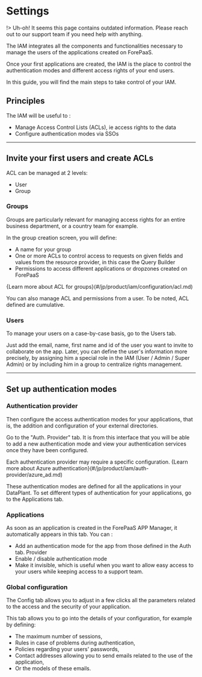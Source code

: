 # Settings

!> Uh-oh! It seems this page contains outdated information. Please reach out to our support team if you need help with anything. 

The IAM integrates all the components and functionalities necessary to manage the users of the applications created on ForePaaS.

Once your first applications are created, the IAM is the place to control the authentication modes and different access rights of your end users.

In this guide, you will find the main steps to take control of your IAM.

## Principles

The IAM will be useful to :
* Manage Access Control Lists (ACLs), ie access rights to the data
* Configure authentication modes via SSOs

---

## Invite your first users and create ACLs

ACL can be managed at 2 levels:
* User
* Group

### Groups

Groups are particularly relevant for managing access rights for an entire business department, or a country team for example.

In the group creation screen, you will define:
* A name for your group
* One or more ACLs to control access to requests on given fields and values  from the resource provider, in this case the Query Builder
* Permissions to access different applications or dropzones created on ForePaaS

{Learn more about ACL for groups}(#/jp/product/iam/configuration/acl.md)

You can also manage ACL and permissions from a user. To be noted, ACL defined are cumulative. 

### Users

To manage your users on a case-by-case basis, go to the Users tab.

Just add the email, name, first name and id of the user you want to invite to collaborate on the app. Later, you can define the user's information more precisely, by assigning him a special role in the IAM (User / Admin / Super Admin) or by including him in a group to centralize rights management.

---

## Set up authentication modes

### Authentication provider

Then configure the access authentication modes for your applications, that is, the addition and configuration of your external directories.

Go to the "Auth. Provider" tab. It is from this interface that you will be able to add a new authentication mode and view your authentication services once they have been configured.

Each authentication provider may require a specific configuration.
{Learn more about Azure authentication}(#/jp/product/iam/auth-provider/azure_ad.md)

These authentication modes are defined for all the applications in your DataPlant. To set different types of authentication for your applications, go to the Applications tab.

### Applications

As soon as an application is created in the ForePaaS APP Manager, it automatically appears in this tab. You can :

* Add an authentication mode for the app from those defined in the Auth tab. Provider
* Enable / disable authentication mode
* Make it invisible, which is useful when you want to allow easy access to your users while keeping access to a support team.

### Global configuration

The Config tab allows you to adjust in a few clicks all the parameters related to the access and the security of your application.

This tab allows you to go into the details of your configuration, for example by defining:
* The maximum number of sessions,
* Rules in case of problems during authentication,
* Policies regarding your users' passwords,
* Contact addresses allowing you to send emails related to the use of the application,
* Or the models of these emails.